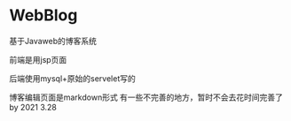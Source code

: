 # WebBlog

基于Javaweb的博客系统

前端是用jsp页面

后端使用mysql+原始的servelet写的

博客编辑页面是markdown形式
有一些不完善的地方，暂时不会去花时间完善了
by 2021 3.28
